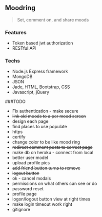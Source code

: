 ## Moodring
> Set, comment on, and share moods

### Features
* Token based jwt authorization
* RESTful API

### Techs
* Node.js Express framework
* MongoDB
* JSON
* Jade, HTML, Bootstrap, CSS
* Javascript, jQuery

###TODO
* Fix authentication - make secure
* ~~link old moods to a per mood screen~~
* design each page
* find places to use populate
* https
* certify
* change color to be like mood ring
* ~~redirect comment posts to correct page~~
* make db on heroku - connect from local
* better user model
* upload profile pics
* ~~add friend button turns to remove~~
* ~~logout button~~
* ok - cancel modals
* permissions on what others can see or do
* password reset
* profile page
* logon/logout button view at right times
* make login timeout work right
* gitignore
